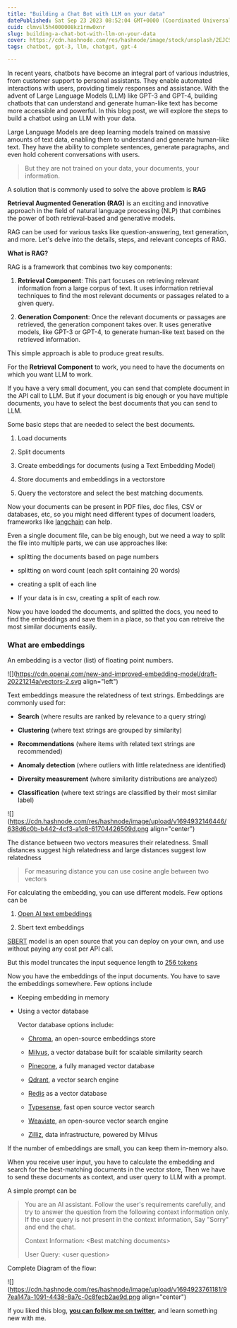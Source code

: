 ```yaml
---
title: "Building a Chat Bot with LLM on your data"
datePublished: Sat Sep 23 2023 08:52:04 GMT+0000 (Coordinated Universal Time)
cuid: clmvsl5h4000008kz1rmw0xnr
slug: building-a-chat-bot-with-llm-on-your-data
cover: https://cdn.hashnode.com/res/hashnode/image/stock/unsplash/2EJCSULRwC8/upload/a47e7d496cfa181d791115ff750c27c1.jpeg
tags: chatbot, gpt-3, llm, chatgpt, gpt-4

---
```


In recent years, chatbots have become an integral part of various industries, from customer support to personal assistants. They enable automated interactions with users, providing timely responses and assistance. With the advent of Large Language Models (LLM) like GPT-3 and GPT-4, building chatbots that can understand and generate human-like text has become more accessible and powerful. In this blog post, we will explore the steps to build a chatbot using an LLM with your data.

Large Language Models are deep learning models trained on massive amounts of text data, enabling them to understand and generate human-like text. They have the ability to complete sentences, generate paragraphs, and even hold coherent conversations with users.

> But they are not trained on your data, your documents, your information.

A solution that is commonly used to solve the above problem is **RAG**

**Retrieval Augmented Generation (RAG)** is an exciting and innovative approach in the field of natural language processing (NLP) that combines the power of both retrieval-based and generative models.

RAG can be used for various tasks like question-answering, text generation, and more. Let's delve into the details, steps, and relevant concepts of RAG.

**What is RAG?**

RAG is a framework that combines two key components:

1. **Retrieval Component**: This part focuses on retrieving relevant information from a large corpus of text. It uses information retrieval techniques to find the most relevant documents or passages related to a given query.
    
2. **Generation Component**: Once the relevant documents or passages are retrieved, the generation component takes over. It uses generative models, like GPT-3 or GPT-4, to generate human-like text based on the retrieved information.
    

This simple approach is able to produce great results.

For the **Retrieval Component** to work, you need to have the documents on which you want LLM to work.

If you have a very small document, you can send that complete document in the API call to LLM. But if your document is big enough or you have multiple documents, you have to select the best documents that you can send to LLM.

Some basic steps that are needed to select the best documents.

1. Load documents
    
2. Split documents
    
3. Create embeddings for documents (using a Text Embedding Model)
    
4. Store documents and embeddings in a vectorstore
    
5. Query the vectorstore and select the best matching documents.
    

Now your documents can be present in PDF files, doc files, CSV or databases, etc, so you might need different types of document loaders, frameworks like [langchain](https://docs.langchain.com/docs/) can help.

Even a single document file, can be big enough, but we need a way to split the file into multiple parts, we can use approaches like:

* splitting the documents based on page numbers
    
* splitting on word count (each split containing 20 words)
    
* creating a split of each line
    
* If your data is in csv, creating a split of each row.
    

Now you have loaded the documents, and splitted the docs, you need to find the embeddings and save them in a place, so that you can retreive the most similar documents easily.

### What are embeddings

An embedding is a vector (list) of floating point numbers.

![](https://cdn.openai.com/new-and-improved-embedding-model/draft-20221214a/vectors-2.svg align="left")

Text embeddings measure the relatedness of text strings. Embeddings are commonly used for:

* **Search** (where results are ranked by relevance to a query string)
    
* **Clustering** (where text strings are grouped by similarity)
    
* **Recommendations** (where items with related text strings are recommended)
    
* **Anomaly detection** (where outliers with little relatedness are identified)
    
* **Diversity measurement** (where similarity distributions are analyzed)
    
* **Classification** (where text strings are classified by their most similar label)
    

![](https://cdn.hashnode.com/res/hashnode/image/upload/v1694932146446/638d6c0b-b442-4cf3-a1c8-61704426509d.png align="center")

The distance between two vectors measures their relatedness. Small distances suggest high relatedness and large distances suggest low relatedness

> For measuring distance you can use cosine angle between two vectors

For calculating the embedding, you can use different models. Few options can be

1. [Open AI text embeddings](https://platform.openai.com/docs/guides/embeddings/what-are-embeddings)
    
2. Sbert text embeddings
    

[SBERT](https://www.sbert.net/) model is an open source that you can deploy on your own, and use without paying any cost per API call.

But this model truncates the input sequence length to [256 tokens](https://twitter.com/NirantK/status/1681023465082720261)

Now you have the embeddings of the input documents. You have to save the embeddings somewhere. Few options include

* Keeping embedding in memory
    
* Using a vector database
    
    Vector database options include:
    
    * [Chroma](https://github.com/chroma-core/chroma), an open-source embeddings store
        
    * [Milvus](https://github.com/openai/openai-cookbook/blob/main/examples/vector_databases/Using_vector_databases_for_embeddings_search.ipynb), a vector database built for scalable similarity search
        
    * [Pinecone](https://github.com/openai/openai-cookbook/tree/main/examples/vector_databases/pinecone), a fully managed vector database
        
    * [Qdrant](https://github.com/openai/openai-cookbook/tree/main/examples/vector_databases/qdrant), a vector search engine
        
    * [Redis](https://github.com/openai/openai-cookbook/tree/main/examples/vector_databases/redis) as a vector database
        
    * [Typesense](https://typesense.org/docs/0.24.0/api/vector-search.html), fast open source vector search
        
    * [Weaviate](https://github.com/openai/openai-cookbook/tree/main/examples/vector_databases/weaviate), an open-source vector search engine
        
    * [Zilliz](https://github.com/openai/openai-cookbook/tree/main/examples/vector_databases/zilliz), data infrastructure, powered by Milvus
        

If the number of embeddings are small, you can keep them in-memory also.

When you receive user input, you have to calculate the embedding and search for the best-matching documents in the vector store, Then we have to send these documents as context, and user query to LLM with a prompt.

A simple prompt can be

> You are an AI assistant. Follow the user's requirements carefully, and try to answer the question from the following context information only. If the user query is not present in the context information, Say "Sorry" and end the chat.
> 
> Context Information: &lt;Best matching documents&gt;
> 
> User Query: &lt;user question&gt;

Complete Diagram of the flow:

![](https://cdn.hashnode.com/res/hashnode/image/upload/v1694923761181/97ea147a-1091-4438-8a7c-0c8fecb2ae9d.png align="center")

If you liked this blog, [**you can follow me on twitter**](https://twitter.com/nkalra0123), and learn something new with me.